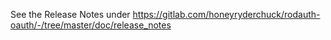 See the Release Notes under https://gitlab.com/honeyryderchuck/rodauth-oauth/-/tree/master/doc/release_notes